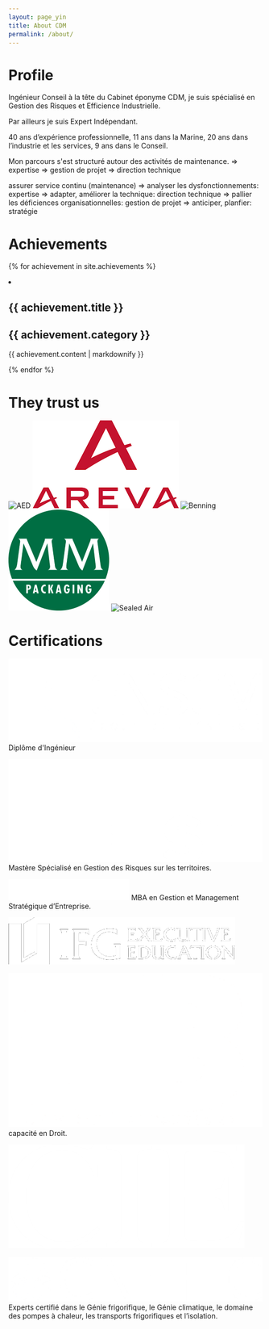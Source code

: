 ```yaml
---
layout: page_yin
title: About CDM
permalink: /about/
---
```

# Profile

Ingénieur Conseil à la tête du Cabinet éponyme CDM, je suis spécialisé en Gestion des Risques et Efficience Industrielle.

Par ailleurs je suis Expert Indépendant.

40 ans d’expérience professionnelle, 11 ans dans la Marine, 20 ans dans l’industrie et les services, 9 ans dans le Conseil.

Mon parcours s'est structuré autour des activités de maintenance.
=> expertise
=> gestion de projet
=> direction technique

assurer service continu (maintenance)
=> analyser les dysfonctionnements: expertise
=> adapter, améliorer la technique: direction technique
=> pallier les déficiences organisationnelles: gestion de projet
=> anticiper, planfier: stratégie

# Achievements

{% for achievement in site.achievements %}
<li>
    <h2>{{ achievement.title }}</h2>
    <h2>{{ achievement.category }}</h2>
    <p>{{ achievement.content | markdownify }}</p>
</li>
{% endfor %}

# They trust us

![AED][aed-logo]
![Areva][areva-logo]
![Benning][benning-logo]
![MMP][mmp-logo]
![Sealed Air][sealed-air-logo]

# Certifications

![ENSEM][ensem-logo] Diplôme d'Ingénieur

![EISTI][eisti-logo] Mastère Spécialisé en Gestion des Risques sur les territoires.

![IEAM][ieam-logo] MBA en Gestion et Management Stratégique d’Entreprise.

![IFG][ifg-logo] 

![UB][ub-logo] capacité en Droit.

![CIE][cie-logo]

![CNEFIC][cnefic-logo] Experts certifié dans le Génie frigorifique, le Génie climatique, le domaine des pompes à chaleur, les transports frigorifiques et l’isolation.

[aed-logo]: /assets/images/aed.png
[areva-logo]: /assets/images/areva.png
[benning-logo]: /assets/images/benning.png
[mmp-logo]: /assets/images/mmp.png
[sealed-air-logo]: /assets/images/sealed-air.png

[cie-logo]: /assets/images/cie.png
[cnefic-logo]: /assets/images/cnefic.png
[eisti-logo]: /assets/images/eisti.png
[ensem-logo]: /assets/images/ensem.png
[ieam-logo]: /assets/images/ieam.png
[ifg-logo]: /assets/images/ifg.png
[ub-logo]: /assets/images/ub.png